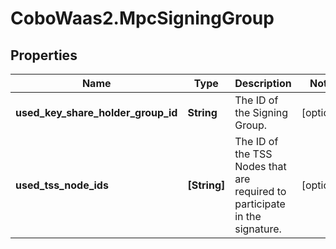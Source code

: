 # CoboWaas2.MpcSigningGroup

## Properties

Name | Type | Description | Notes
------------ | ------------- | ------------- | -------------
**used_key_share_holder_group_id** | **String** | The ID of the Signing Group. | [optional] 
**used_tss_node_ids** | **[String]** | The ID of the TSS Nodes that are required to participate in the signature. | [optional] 



